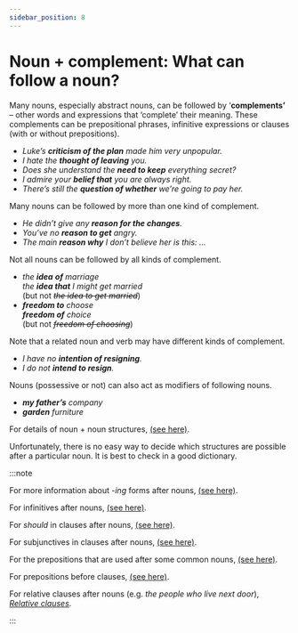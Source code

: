 ```yaml
---
sidebar_position: 8
---
```


# Noun + complement: What can follow a noun?

Many nouns, especially abstract nouns, can be followed by ‘**complements’** – other words and expressions that ‘complete’ their meaning. These complements can be prepositional phrases, infinitive expressions or clauses (with or without prepositions).

- *Luke’s **criticism of the plan** made him very unpopular.*
- *I hate the **thought of leaving** you.*
- *Does she understand the **need to keep** everything secret?*
- *I admire your **belief that** you are always right.*
- *There’s still the **question of whether** we’re going to pay her.*

Many nouns can be followed by more than one kind of complement.

- *He didn’t give any **reason for the changes**.*
- *You’ve no **reason to get** angry.*
- *The main **reason why** I don’t believe her is this: …*

Not all nouns can be followed by all kinds of complement.

- *the **idea** **of** marriage*  
  *the **idea that** I might get married*  
  (but not *~~the idea to get married~~*)
- ***freedom to** choose*  
  ***freedom of** choice*  
  (but not *~~freedom of choosing~~*)

Note that a related noun and verb may have different kinds of complement.

- *I have no **intention of resigning**.*
- *I do not **intend to resign**.*

Nouns (possessive or not) can also act as modifiers of following nouns.

- ***my father’s** company*
- ***garden** furniture*

For details of noun + noun structures, [(see here)](./possessives-noun-s-forms).

Unfortunately, there is no easy way to decide which structures are possible after a particular noun. It is best to check in a good dictionary.

:::note

For more information about *\-ing* forms after nouns, [(see here)](./../infinitives-ing-forms-and-past-participles-after-nouns-verbs-etc/ing-forms-after-nouns-and-adjectives-tired-of-listening).

For infinitives after nouns, [(see here)](./../infinitives-ing-forms-and-past-participles-after-nouns-verbs-etc/infinitives-after-nouns-and-pronouns-my-decision-to-leave).

For *should* in clauses after nouns, [(see here)](./../noun-clauses-direct-and-indirect-speech/that-clauses#should-in-that-clauses-its-important-that--should).

For subjunctives in clauses after nouns, [(see here)](./../conjunctions-sentences-and-clauses/subjunctive-that-she-go-that-they-be-if-i-were-etc).

For the prepositions that are used after some common nouns, [(see here)](./../prepositions/prepositions-after-particular-words-and-expressions).

For prepositions before clauses, [(see here)](./../prepositions/prepositions-before-conjunctions).

For relative clauses after nouns (e.g. *the people who live next door*), [*Relative clauses*](../relative-clauses/relative-clauses-introduction).

:::

